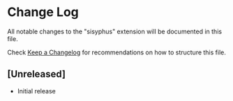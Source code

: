 # Change Log

All notable changes to the "sisyphus" extension will be documented in this file.

Check [Keep a Changelog](http://keepachangelog.com/) for recommendations on how to structure this file.

## [Unreleased]

- Initial release